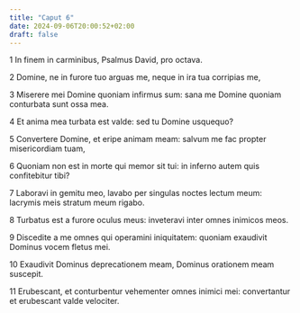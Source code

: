 ```yaml
---
title: "Caput 6"
date: 2024-09-06T20:00:52+02:00
draft: false
---
```



1 In finem in carminibus, Psalmus David, pro octava.

2 Domine, ne in furore tuo arguas me, neque in ira tua corripias me,

3 Miserere mei Domine quoniam infirmus sum: sana me Domine quoniam conturbata sunt ossa mea.

4 Et anima mea turbata est valde: sed tu Domine usquequo?

5 Convertere Domine, et eripe animam meam: salvum me fac propter misericordiam tuam,

6 Quoniam non est in morte qui memor sit tui: in inferno autem quis confitebitur tibi?

7 Laboravi in gemitu meo, lavabo per singulas noctes lectum meum: lacrymis meis stratum meum rigabo.

8 Turbatus est a furore oculus meus: inveteravi inter omnes inimicos meos.

9 Discedite a me omnes qui operamini iniquitatem: quoniam exaudivit Dominus vocem fletus mei.

10 Exaudivit Dominus deprecationem meam, Dominus orationem meam suscepit.

11 Erubescant, et conturbentur vehementer omnes inimici mei: convertantur et erubescant valde velociter.

